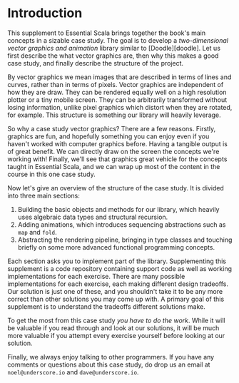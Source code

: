 # Introduction

This supplement to Essential Scala brings together the book's main concepts in a sizable case study. The goal is to develop a *two-dimensional vector graphics and animation* library similar to [Doodle][doodle]. Let us first describe the what vector graphics are, then why this makes a good case study, and finally describe the structure of the project.

By vector graphics we mean images that are described in terms of lines and curves, rather than in terms of pixels. Vector graphics are independent of how they are draw. They can be rendered equally well on a high resolution plotter or a tiny mobile screen. They can be arbitrarily transformed without losing information, unlike pixel graphics which distort when they are rotated, for example. This structure is something our library will heavily leverage.

So why a case study vector graphics? There are a few reasons. Firstly, graphics are fun, and hopefully something you can enjoy even if you haven't worked with computer graphics before. Having a tangible output is of great benefit. We can directly draw on the screen the concepts we're working with! Finally, we'll see that graphics great vehicle for the concepts taught in Essential Scala, and we can wrap up most of the content in the course in this one case study.

Now let's give an overview of the structure of the case study. It is divided into three main sections:

1. Building the basic objects and methods for our library, which heavily uses algebraic data types and structural recursion.
2. Adding animations, which introduces sequencing abstractions such as `map` and `fold`.
3. Abstracting the rendering pipeline, bringing in type classes and touching briefly on some more advanced functional programming concepts.

Each section asks you to implement part of the library. Supplementing this supplement is a code repository containing support code as well as working implementations for each exercise. There are many possible implementations for each exercise, each making different design tradeoffs. Our solution is just one of these, and you shouldn't take it to be any more correct than other solutions you may come up with. A primary goal of this supplement is to understand the tradeoffs different solutions make.

To get the most from this case study *you have to do the work*. While it will be valuable if you read through and look at our solutions, it will be much more valuable if you attempt every exercise yourself before looking at our solution.

Finally, we always enjoy talking to other programmers. If you have any comments or questions about this case study, do drop us an email at `noel@underscore.io` and `dave@underscore.io`.

